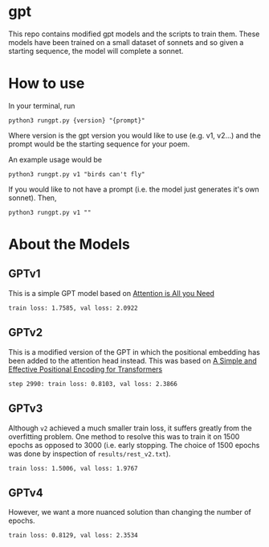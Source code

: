 # gpt
This repo contains modified gpt models and the scripts to train them. These models have been trained on a small dataset of sonnets and so given a starting sequence,
the model will complete a sonnet.

# How to use
In your terminal, run

```
python3 rungpt.py {version} "{prompt}"
```
Where version is the gpt version you would like to use (e.g. v1, v2...) and
the prompt would be the starting sequence for your poem.

An example usage would be
```
python3 rungpt.py v1 "birds can't fly"
```

If you would like to not have a prompt (i.e. the model just generates it's own sonnet). Then,
```
python3 rungpt.py v1 ""
```

# About the Models
## GPTv1
This is a simple GPT model based on [Attention is All you Need](https://arxiv.org/abs/1706.03762)

```
train loss: 1.7585, val loss: 2.0922
```

## GPTv2
This is a modified version of the GPT in which the positional embedding has been added to the attention head instead.
This was based on [A Simple and Effective Positional Encoding for Transformers](https://arxiv.org/abs/2104.08698)

```
step 2990: train loss: 0.8103, val loss: 2.3866
```

## GPTv3
Although `v2` achieved a much smaller train loss, it suffers greatly from the overfitting problem. One method to resolve this was to train it on
1500 epochs as opposed to 3000 (i.e. early stopping. The choice of 1500 epochs was done by inspection of `results/rest_v2.txt`).

```
train loss: 1.5006, val loss: 1.9767
```
## GPTv4
However, we want a more nuanced solution than changing the number of epochs.

```
train loss: 0.8129, val loss: 2.3534
```
